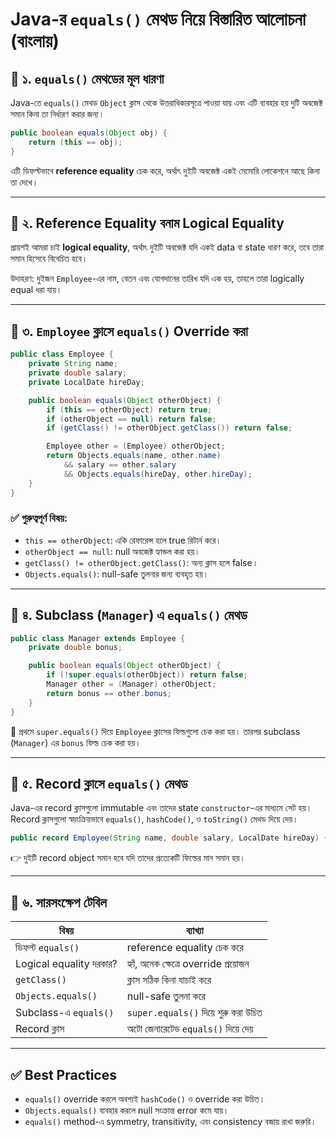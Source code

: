# Java-র `equals()` মেথড নিয়ে বিস্তারিত আলোচনা (বাংলায়)

## 🔹 ১. `equals()` মেথডের মূল ধারণা

Java-তে `equals()` মেথড `Object` ক্লাস থেকে উত্তরাধিকারসূত্রে পাওয়া যায় এবং এটি ব্যবহার হয় দুটি অবজেক্ট সমান কিনা তা নির্ধারণ করার জন্য।

```java
public boolean equals(Object obj) {
    return (this == obj);
}
```

এটি ডিফল্টভাবে **reference equality** চেক করে, অর্থাৎ দুইটি অবজেক্ট একই মেমোরি লোকেশনে আছে কিনা তা দেখে।

---

## 🔹 ২. Reference Equality বনাম Logical Equality

প্রায়শই আমরা চাই **logical equality**, অর্থাৎ দুইটি অবজেক্ট যদি একই data বা state ধারণ করে, তবে তারা সমান হিসেবে বিবেচিত হবে।

উদাহরণ: দুইজন `Employee`-এর নাম, বেতন এবং যোগদানের তারিখ যদি এক হয়, তাহলে তারা logically equal ধরা যায়।

---

## 🔹 ৩. `Employee` ক্লাসে `equals()` Override করা

```java
public class Employee {
    private String name;
    private double salary;
    private LocalDate hireDay;

    public boolean equals(Object otherObject) {
        if (this == otherObject) return true;
        if (otherObject == null) return false;
        if (getClass() != otherObject.getClass()) return false;

        Employee other = (Employee) otherObject;
        return Objects.equals(name, other.name)
            && salary == other.salary
            && Objects.equals(hireDay, other.hireDay);
    }
}
```

### ✅ গুরুত্বপূর্ণ বিষয়:

- `this == otherObject`: একি রেফারেন্স হলে true রিটার্ন করে।
- `otherObject == null`: null অবজেক্ট হ্যান্ডল করা হয়।
- `getClass() != otherObject.getClass()`: অন্য ক্লাস হলে false।
- `Objects.equals()`: null-safe তুলনার জন্য ব্যবহৃত হয়।

---

## 🔹 ৪. Subclass (`Manager`) এ `equals()` মেথড

```java
public class Manager extends Employee {
    private double bonus;

    public boolean equals(Object otherObject) {
        if (!super.equals(otherObject)) return false;
        Manager other = (Manager) otherObject;
        return bonus == other.bonus;
    }
}
```

🔸 প্রথমে `super.equals()` দিয়ে `Employee` ক্লাসের ফিল্ডগুলো চেক করা হয়। তারপর subclass (`Manager`) এর `bonus` ফিল্ড চেক করা হয়।

---

## 🔹 ৫. Record ক্লাসে `equals()` মেথড

Java-এর record ক্লাসগুলো immutable এবং তাদের state `constructor`-এর মাধ্যমে সেট হয়। Record ক্লাসগুলো স্বয়ংক্রিয়ভাবে `equals()`, `hashCode()`, ও `toString()` মেথড দিয়ে দেয়।

```java
public record Employee(String name, double salary, LocalDate hireDay) {}
```

👉 দুইটি record object সমান হবে যদি তাদের প্রত্যেকটি ফিল্ডের মান সমান হয়।

---

## 🔹 ৬. সারসংক্ষেপ টেবিল

| বিষয়                    | ব্যাখ্যা                              |
| ----------------------- | ------------------------------------- |
| ডিফল্ট `equals()`       | reference equality চেক করে            |
| Logical equality দরকার? | হ্যাঁ, অনেক ক্ষেত্রে override প্রয়োজন |
| `getClass()`            | ক্লাস সঠিক কিনা যাচাই করে             |
| `Objects.equals()`      | null-safe তুলনা করে                   |
| Subclass-এ `equals()`   | `super.equals()` দিয়ে শুরু করা উচিত   |
| Record ক্লাস            | অটো জেনারেটেড `equals()` দিয়ে দেয়     |

---

## ✅ Best Practices

- `equals()` override করলে অবশ্যই `hashCode()` ও override করা উচিত।
- `Objects.equals()` ব্যবহার করলে null সংক্রান্ত error কমে যায়।
- `equals()` method-এ symmetry, transitivity, এবং consistency বজায় রাখা জরুরি।

